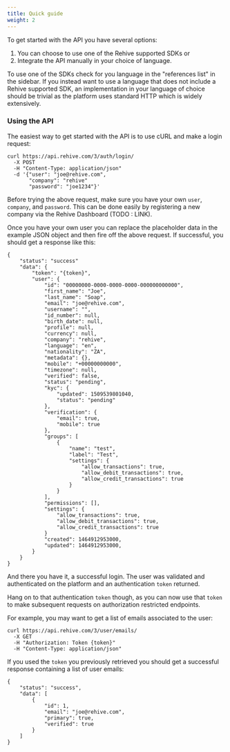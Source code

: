```yaml
---
title: Quick guide
weight: 2
---
```


To get started with the API you have several options:

1. You can choose to use one of the Rehive supported SDKs or
2. Integrate the API manually in your choice of language.

To use one of the SDKs check for you language in the "references list" in the sidebar. If you instead want to use a language that does not include a Rehive supported SDK, an implementation in your language of choice should be trivial as the platform uses standard HTTP which is widely extensively.

### Using the API

The easiest way to get started with the API is to use cURL and make a login request:

```
curl https://api.rehive.com/3/auth/login/
  -X POST
  -H "Content-Type: application/json"
  -d '{"user": "joe@rehive.com",
       "company": "rehive"
       "password": "joe1234"}'
```

Before trying the above request, make sure you have your own `user`, `company`, and `password`. This can be done easily by registering a new company via the Rehive Dashboard (TODO : LINK).

Once you have your own user you can replace the placeholder data in the example JSON object and then fire off the above request. If successful, you should get a response like this:

```
{
    "status": "success"
    "data": {
        "token": "{token}",
        "user": {
            "id": "00000000-0000-0000-0000-000000000000",
            "first_name": "Joe",
            "last_name": "Soap",
            "email": "joe@rehive.com",
            "username": "",
            "id_number": null,
            "birth_date": null,
            "profile": null,
            "currency": null,
            "company": "rehive",
            "language": "en",
            "nationality": "ZA",
            "metadata": {},
            "mobile": "+00000000000",
            "timezone": null,
            "verified": false,
            "status": "pending",
            "kyc": {
                "updated": 1509539801040,
                "status": "pending"
            },
            "verification": {
                "email": true,
                "mobile": true
            },
            "groups": [
                {
                    "name": "test",
                    "label": "Test",
                    "settings": {
                        "allow_transactions": true,
                        "allow_debit_transactions": true,
                        "allow_credit_transactions": true
                    }
                }
            ],
            "permissions": [],
            "settings": {
                "allow_transactions": true,
                "allow_debit_transactions": true,
                "allow_credit_transactions": true
            }
            "created": 1464912953000,
            "updated": 1464912953000,
        }
    }
}
```

And there you have it, a successful login. The user was validated and authenticated on the platform and an authentication `token` returned.

Hang on to that authentication `token` though, as you can now use that `token` to make subsequent requests on authorization restricted endpoints.

For example, you may want to get a list of emails associated to the user:

```
curl https://api.rehive.com/3/user/emails/
  -X GET
  -H "Authorization: Token {token}"
  -H "Content-Type: application/json"
```

If you used the `token` you previously retrieved you should get a successful response containing a list of user emails:


```
{
    "status": "success",
    "data": [
        {
            "id": 1,
            "email": "joe@rehive.com",
            "primary": true,
            "verified": true
        }
    ]
}
```